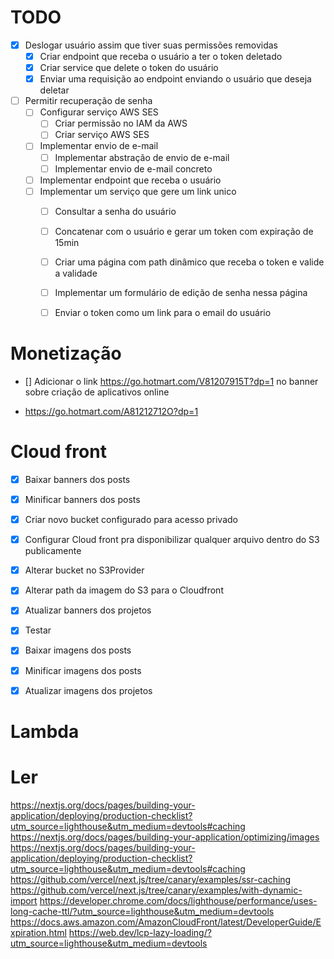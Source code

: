 # TODO
- [x] Deslogar usuário assim que tiver suas permissões removidas
  - [x] Criar endpoint que receba o usuário a ter o token deletado
  - [x] Criar service que delete o token do usuário
  - [x] Enviar uma requisição ao endpoint enviando o usuário que deseja deletar

- [ ] Permitir recuperação de senha
  - [ ] Configurar serviço AWS SES
    - [ ] Criar permissão no IAM da AWS
    - [ ] Criar serviço AWS SES
  - [ ] Implementar envio de e-mail
    - [ ] Implementar abstração de envio de e-mail
    - [ ] Implementar envio de e-mail concreto
  - [ ] Implementar endpoint que receba o usuário
  - [ ] Implementar um serviço que gere um link unico
    - [ ] Consultar a senha do usuário
    - [ ] Concatenar com o usuário e gerar um token com expiração de 15min
    - [ ] Criar uma página com path dinâmico que receba o token e valide a validade
    - [ ] Implementar um formulário de edição de senha nessa página
    - [ ] Enviar o token como um link para o email do usuário


# Monetização
- [] Adicionar o link https://go.hotmart.com/V81207915T?dp=1 no banner sobre criação de aplicativos online

- https://go.hotmart.com/A81212712O?dp=1


# Cloud front
- [x] Baixar banners dos posts
- [x] Minificar banners dos posts
- [x] Criar novo bucket configurado para acesso privado
- [x] Configurar Cloud front pra disponibilizar qualquer arquivo dentro do S3 publicamente
- [x] Alterar bucket no S3Provider
- [x] Alterar path da imagem do S3 para o Cloudfront
- [x] Atualizar banners dos projetos
- [x] Testar
- [x] Baixar imagens dos posts
- [x] Minificar imagens dos posts
- [x] Atualizar imagens dos projetos


# Lambda




# Ler
https://nextjs.org/docs/pages/building-your-application/deploying/production-checklist?utm_source=lighthouse&utm_medium=devtools#caching
https://nextjs.org/docs/pages/building-your-application/optimizing/images
https://nextjs.org/docs/pages/building-your-application/deploying/production-checklist?utm_source=lighthouse&utm_medium=devtools#caching
https://github.com/vercel/next.js/tree/canary/examples/ssr-caching
https://github.com/vercel/next.js/tree/canary/examples/with-dynamic-import
https://developer.chrome.com/docs/lighthouse/performance/uses-long-cache-ttl/?utm_source=lighthouse&utm_medium=devtools
https://docs.aws.amazon.com/AmazonCloudFront/latest/DeveloperGuide/Expiration.html
https://web.dev/lcp-lazy-loading/?utm_source=lighthouse&utm_medium=devtools
